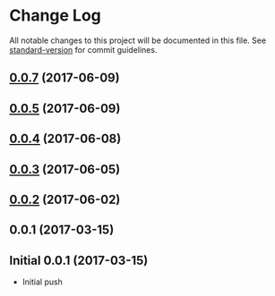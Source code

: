 # Change Log

All notable changes to this project will be documented in this file. See [standard-version](https://github.com/conventional-changelog/standard-version) for commit guidelines.

<a name="0.0.7"></a>
## [0.0.7](https://github.com/sayuthisobri/angular-msms-utils/compare/v0.0.5...v0.0.7) (2017-06-09)



<a name="0.0.5"></a>
## [0.0.5](https://github.com/sayuthisobri/angular-msms-utils/compare/v0.0.4...v0.0.5) (2017-06-09)



<a name="0.0.4"></a>
## [0.0.4](https://github.com/sayuthisobri/angular-msms-utils/compare/v0.0.3...v0.0.4) (2017-06-08)



<a name="0.0.3"></a>
## [0.0.3](https://github.com/sayuthisobri/angular-msms-utils/compare/v0.0.2...v0.0.3) (2017-06-05)



<a name="0.0.2"></a>
## [0.0.2](https://github.com/sayuthisobri/ng2-msms-utils/compare/v0.0.1...v0.0.2) (2017-06-02)



<a name="0.0.1"></a>
## 0.0.1 (2017-03-15)



<a name="0.0.1"></a>
## Initial 0.0.1 (2017-03-15)
* Initial push
